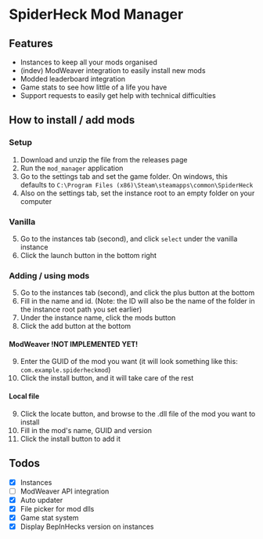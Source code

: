 # SpiderHeck Mod Manager

## Features
- Instances to keep all your mods organised
- (indev) ModWeaver integration to easily install new mods
- Modded leaderboard integration
- Game stats to see how little of a life you have
- Support requests to easily get help with technical difficulties

## How to install / add mods
### Setup
1. Download and unzip the file from the releases page
2. Run the `mod_manager` application
3. Go to the settings tab and set the game folder. On windows, this defaults to `C:\Program Files (x86)\Steam\steamapps\common\SpiderHeck`
4. Also on the settings tab, set the instance root to an empty folder on your computer

### Vanilla
5. Go to the instances tab (second), and click `select` under the vanilla instance
6. Click the launch button in the bottom right

### Adding / using mods
5. Go to the instances tab (second), and click the plus button at the bottom
6. Fill in the name and id. (Note: the ID will also be the name of the folder in the instance root path you set earlier)
7. Under the instance name, click the mods button
8. Click the add button at the bottom

#### ModWeaver !NOT IMPLEMENTED YET!
9. Enter the GUID of the mod you want (it will look something like this: `com.example.spiderheckmod`)
10. Click the install button, and it will take care of the rest

#### Local file
9. Click the locate button, and browse to the .dll file of the mod you want to install
10. Fill in the mod's name, GUID and version
11. Click the install button to add it


## Todos
* [x] Instances
* [ ] ModWeaver API integration
* [x] Auto updater
* [x] File picker for mod dlls
* [x] Game stat system
* [x] Display BepInHecks version on instances
